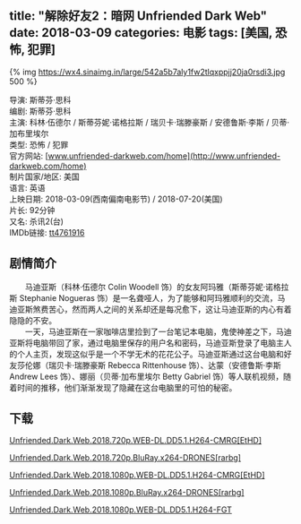 title: "解除好友2：暗网 Unfriended Dark Web"
date: 2018-03-09
categories: 电影
tags: [美国, 恐怖, 犯罪]
---
{% img https://wx4.sinaimg.in/large/542a5b7aly1fw2tlqxppjj20ja0rsdi3.jpg 500 %}

导演: 斯蒂芬·思科  
编剧: 斯蒂芬·思科  
主演: 科林·伍德尔 / 斯蒂芬妮·诺格拉斯 / 瑞贝卡·瑞滕豪斯 / 安德鲁斯·李斯 / 贝蒂·加布里埃尔  
类型: 恐怖 / 犯罪  
官方网站: [www.unfriended-darkweb.com/home](http://www.unfriended-darkweb.com/home)  
制片国家/地区: 美国  
语言: 英语  
上映日期: 2018-03-09(西南偏南电影节) / 2018-07-20(美国)  
片长: 92分钟  
又名: 杀讯2(台)  
IMDb链接: [tt4761916](http://www.imdb.com/title/tt4761916)

## 剧情简介

　　马迪亚斯（科林·伍德尔 Colin Woodell 饰）的女友阿玛雅（斯蒂芬妮·诺格拉斯 Stephanie Nogueras 饰）是一名聋哑人，为了能够和阿玛雅顺利的交流，马迪亚斯煞费苦心，然而两人之间的关系却还是每况愈下，这让马迪亚斯的内心有着隐隐的不安。  
　　一天，马迪亚斯在一家咖啡店里捡到了一台笔记本电脑，鬼使神差之下，马迪亚斯将电脑带回了家，通过电脑里保存的用户名和密码，马迪亚斯登录了电脑主人的个人主页，发现这似乎是一个不学无术的花花公子。马迪亚斯通过这台电脑和好友莎伦娜（瑞贝卡·瑞滕豪斯 Rebecca Rittenhouse 饰）、达蒙（安德鲁斯·李斯 Andrew Lees 饰）、娜丽（贝蒂·加布里埃尔 Betty Gabriel 饰）等人联机视频，随着时间的推移，他们渐渐发现了隐藏在这台电脑里的可怕的秘密。

## 下载

[Unfriended.Dark.Web.2018.720p.WEB-DL.DD5.1.H264-CMRG\[EtHD\]](magnet:?xt=urn:btih:64BE09B301C57B21CC2BE2156630A89B19669D7A)

[Unfriended.Dark.Web.2018.720p.BluRay.x264-DRONES\[rarbg\]](magnet:?xt=urn:btih:D3280700234901B006998D8015BB3F322FEF21B8)

[Unfriended.Dark.Web.2018.1080p.WEB-DL.DD5.1.H264-CMRG\[EtHD\]](magnet:?xt=urn:btih:329ED39EE0064EA2BAA4309276EAF12D7E8C7F6F)

[Unfriended.Dark.Web.2018.1080p.BluRay.x264-DRONES\[rarbg\]](magnet:?xt=urn:btih:FFE598651322E2EE249581F12DAB13C18B30CE86)

[Unfriended.Dark.Web.2018.1080p.WEB-DL.DD5.1.H264-FGT](magnet:?xt=urn:btih:724B76157752BD5ED1EC01B73329E5868AE6B688)
